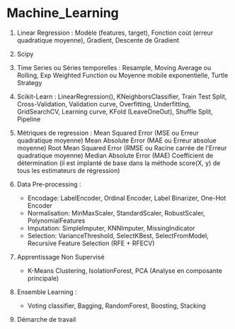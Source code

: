 # Machine_Learning

1. Linear Regression :
    Modèle (features, target), Fonction coùt (erreur quadratique moyenne), Gradient, Descente de Gradient

2. Scipy

3. Time Series ou Séries temporelles :
    Resample, Moving Average ou Rolling, Exp Weighted Function ou Moyenne mobile exponentielle, Turtle Strategy

4. Scikit-Learn :
    LinearRegression(), KNeighborsClassifier, Train Test Split, Cross-Validation, Validation curve, 
    Overfitting, Underfitting, GridSearchCV, Learning curve, KFold (LeaveOneOut), Shuffle Split,
    Pipeline

5. Métriques de regression :
    Mean Squared Error (MSE ou Erreur quadratique moyenne)
    Mean Absolute Error (MAE ou Erreur absolue moyenne)
    Root Mean Squared Error (RMSE ou Racine carrée de l'Erreur quadratique moyenne)
    Median Absolute Error (MAE)
    Coefficient de détermination (il est implanté de base dans la méthode score(X, y) de tous les estimateurs de régression)

6. Data Pre-processing :
    - Encodage: LabelEncoder, Ordinal Encoder, Label Binarizer, One-Hot Encoder
    - Normalisation: MinMaxScaler, StandardScaler, RobustScaler, PolynomialFeatures
    - Imputation: SimpleImputer, KNNImputer, MissingIndicator 
    - Selection: VarianceThreshold, SelectKBest, SelectFromModel, Recursive Feature Selection (RFE + RFECV)

7. Apprentissage Non Supervisé
    - K-Means Clustering, IsolationForest, PCA (Analyse en composante principale)

8. Ensemble Learning :
    - Voting classifier, Bagging, RandomForest, Boosting, Stacking

9. Démarche de travail

